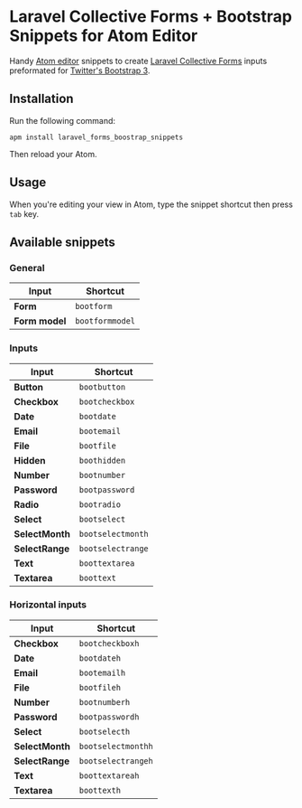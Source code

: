 # Laravel Collective Forms + Bootstrap Snippets for Atom Editor

Handy [Atom editor](http://www.atom.io/) snippets to create [Laravel Collective Forms](http://laravelcollective.com/docs/5.1/html) inputs preformated for [Twitter's Bootstrap 3](http://getbootstrap.com/).

## Installation

Run the following command:

  `apm install laravel_forms_boostrap_snippets`

Then reload your Atom.


## Usage

When you're editing your view in Atom, type the snippet shortcut then press `tab` key.

## Available snippets

### General

|      Input       |      Shortcut     |
|------------------|-------------------|
| **Form**         | `bootform`        |
| **Form model**   | `bootformmodel`   |

### Inputs

|      Input      |      Shortcut     |
|-----------------|-------------------|
| **Button**      | `bootbutton`      |
| **Checkbox**    | `bootcheckbox`    |
| **Date**        | `bootdate`        |
| **Email**       | `bootemail`       |
| **File**        | `bootfile`        |
| **Hidden**      | `boothidden`      |
| **Number**      | `bootnumber`      |
| **Password**    | `bootpassword`    |
| **Radio**       | `bootradio`       |
| **Select**      | `bootselect`      |
| **SelectMonth** | `bootselectmonth` |
| **SelectRange** | `bootselectrange` |
| **Text**        | `boottextarea`    |
| **Textarea**    | `boottext`        |

### Horizontal inputs

|      Input      |      Shortcut     |
|-----------------|-------------------|
| **Checkbox**    | `bootcheckboxh`    |
| **Date**        | `bootdateh`        |
| **Email**       | `bootemailh`       |
| **File**        | `bootfileh`        |
| **Number**      | `bootnumberh`      |
| **Password**    | `bootpasswordh`    |
| **Select**      | `bootselecth`      |
| **SelectMonth** | `bootselectmonthh` |
| **SelectRange** | `bootselectrangeh` |
| **Text**        | `boottextareah`    |
| **Textarea**    | `boottexth`        |
